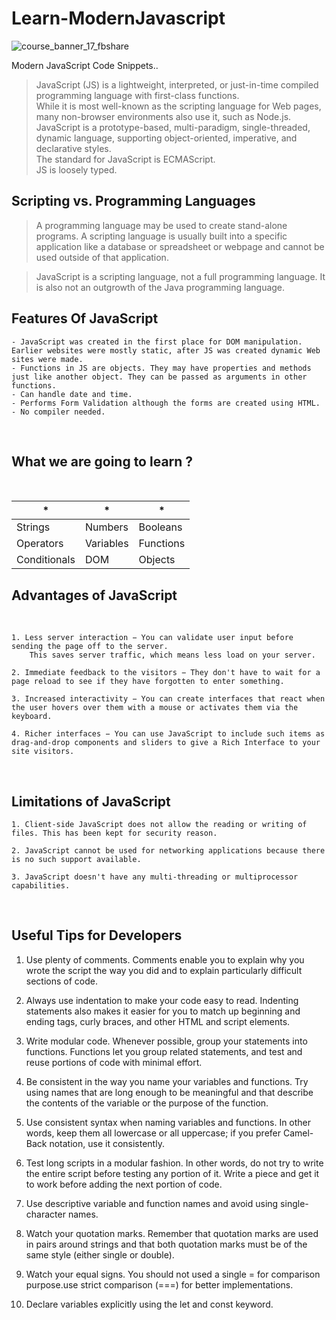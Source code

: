 # Learn-ModernJavascript
![course_banner_17_fbshare](https://user-images.githubusercontent.com/51753810/89016060-b0bb1700-d335-11ea-8800-426347c212a6.png)

Modern JavaScript Code Snippets..
<br />

>  JavaScript (JS) is a lightweight, interpreted, or just-in-time compiled programming language with first-class functions.<br />
>  While it is most well-known as the scripting language for Web pages, many non-browser environments also use it, such as Node.js.<br />
>  JavaScript is a prototype-based, multi-paradigm, single-threaded, dynamic language, supporting object-oriented, imperative, and declarative styles.<br/>
>  The standard for JavaScript is ECMAScript.<br />
>  JS is loosely typed.<br />

## Scripting vs. Programming Languages

> A programming language may be used to create stand-alone programs. A scripting language is usually built into a specific application like a database or spreadsheet or webpage and cannot be used outside of that application.

> JavaScript is a scripting language, not a full programming language. It is also not an outgrowth of the Java programming language. 

## Features Of JavaScript

    - JavaScript was created in the first place for DOM manipulation. Earlier websites were mostly static, after JS was created dynamic Web sites were made.
    - Functions in JS are objects. They may have properties and methods just like another object. They can be passed as arguments in other functions.
    - Can handle date and time.
    - Performs Form Validation although the forms are created using HTML.
    - No compiler needed.

<br/>

## What we are going to learn ?
<br />

| * | * | * |
|----------|----------|----------|
| Strings  | Numbers  | Booleans  |
| Operators  | Variables  | Functions  |
| Conditionals | DOM | Objects |

## Advantages of JavaScript
<br />

    1. Less server interaction − You can validate user input before sending the page off to the server.
        This saves server traffic, which means less load on your server.

    2. Immediate feedback to the visitors − They don't have to wait for a page reload to see if they have forgotten to enter something.

    3. Increased interactivity − You can create interfaces that react when the user hovers over them with a mouse or activates them via the keyboard.

    4. Richer interfaces − You can use JavaScript to include such items as drag-and-drop components and sliders to give a Rich Interface to your site visitors.

<br />

## Limitations of JavaScript

    1. Client-side JavaScript does not allow the reading or writing of files. This has been kept for security reason.

    2. JavaScript cannot be used for networking applications because there is no such support available.

    3. JavaScript doesn't have any multi-threading or multiprocessor capabilities.

<br />

##  Useful Tips for Developers


   1. Use plenty of comments. Comments enable you to explain why you wrote the script the way you did and to explain    particularly difficult sections of code.

   2. Always use indentation to make your code easy to read. Indenting statements also makes it easier for you to match up beginning and ending tags, curly braces, and other HTML    and script elements.

   3. Write modular code. Whenever possible, group your statements into functions. Functions let you group related statements, and test and reuse portions of code with minimal effort.

   4. Be consistent in the way you name your variables and functions. Try using names that are long enough to be meaningful and that describe the contents of the variable or the purpose of the function.

   5. Use consistent syntax when naming variables and functions. In other words, keep them all lowercase or all uppercase; if you prefer Camel-Back notation, use it consistently.

   6. Test long scripts in a modular fashion. In other words, do not try to write the entire script before testing any portion of it. Write a piece and get it to work before adding the next portion of code.

   7. Use descriptive variable and function names and avoid using single-character names.

   8. Watch your quotation marks. Remember that quotation marks are used in pairs around strings and that both quotation marks must be of the same style (either single or double).

   9. Watch your equal signs. You should not used a single = for comparison purpose.use strict comparison (===) for better implementations.

   10. Declare variables explicitly using the let and const keyword.

